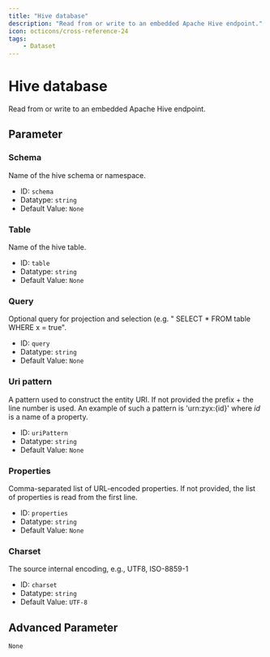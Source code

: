 ```yaml
---
title: "Hive database"
description: "Read from or write to an embedded Apache Hive endpoint."
icon: octicons/cross-reference-24
tags: 
    - Dataset
---
```

# Hive database
<!-- This file was generated - DO NOT CHANGE IT MANUALLY -->



Read from or write to an embedded Apache Hive endpoint.


## Parameter

### Schema

Name of the hive schema or namespace.

- ID: `schema`
- Datatype: `string`
- Default Value: `None`



### Table

Name of the hive table.

- ID: `table`
- Datatype: `string`
- Default Value: `None`



### Query

Optional query for projection and selection (e.g. " SELECT * FROM table WHERE x = true".

- ID: `query`
- Datatype: `string`
- Default Value: `None`



### Uri pattern

A pattern used to construct the entity URI. If not provided the prefix + the line number is used. An example of such a pattern is 'urn:zyx:{id}' where *id* is a name of a property.

- ID: `uriPattern`
- Datatype: `string`
- Default Value: `None`



### Properties

Comma-separated list of URL-encoded properties. If not provided, the list of properties is read from the first line.

- ID: `properties`
- Datatype: `string`
- Default Value: `None`



### Charset

The source internal encoding, e.g., UTF8, ISO-8859-1

- ID: `charset`
- Datatype: `string`
- Default Value: `UTF-8`





## Advanced Parameter

`None`